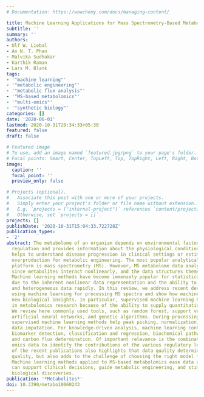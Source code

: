 ```yaml
---
# Documentation: https://wowchemy.com/docs/managing-content/

title: Machine Learning Applications for Mass Spectrometry-Based Metabolomics
subtitle: ''
summary: ''
authors:
- Ulf W. Liebal
- An N. T. Phan
- Malvika Sudhakar
- Karthik Raman
- Lars M. Blank
tags:
- '"machine learning"'
- '"metabolic engineering"'
- '"metabolic flux analysis"'
- '"MS-based metabolomics"'
- '"multi-omics"'
- '"synthetic biology"'
categories: []
date: '2020-06-01'
lastmod: 2020-10-31T20:34:33+05:30
featured: false
draft: false

# Featured image
# To use, add an image named `featured.jpg/png` to your page's folder.
# Focal points: Smart, Center, TopLeft, Top, TopRight, Left, Right, BottomLeft, Bottom, BottomRight.
image:
  caption: ''
  focal_point: ''
  preview_only: false

# Projects (optional).
#   Associate this post with one or more of your projects.
#   Simply enter your project's folder or file name without extension.
#   E.g. `projects = ["internal-project"]` references `content/project/deep-learning/index.md`.
#   Otherwise, set `projects = []`.
projects: []
publishDate: '2020-10-31T15:04:33.722728Z'
publication_types:
- '2'
abstract: The metabolome of an organism depends on environmental factors and intracellular
  regulation and provides information about the physiological conditions. Metabolomics
  helps to understand disease progression in clinical settings or estimate metabolite
  overproduction for metabolic engineering. The most popular analytical metabolomics
  platform is mass spectrometry (MS). However, MS metabolome data analysis is complicated,
  since metabolites interact nonlinearly, and the data structures themselves are complex.
  Machine learning methods have become immensely popular for statistical analysis
  due to the inherent nonlinear data representation and the ability to process large
  and heterogeneous data rapidly. In this review, we address recent developments in
  using machine learning for processing MS spectra and show how machine learning generates
  new biological insights. In particular, supervised machine learning has great potential
  in metabolomics research because of the ability to supply quantitative predictions.
  We review here commonly used tools, such as random forest, support vector machines,
  artificial neural networks, and genetic algorithms. During processing steps, the
  supervised machine learning methods help peak picking, normalization, and missing
  data imputation. For knowledge-driven analysis, machine learning contributes to
  biomarker detection, classification and regression, biochemical pathway identification,
  and carbon flux determination. Of important relevance is the combination of different
  omics data to identify the contributions of the various regulatory levels. Our overview
  of the recent publications also highlights that data quality determines analysis
  quality, but also adds to the challenge of choosing the right model for the data.
  Machine learning methods applied to MS-based metabolomics ease data analysis and
  can support clinical decisions, guide metabolic engineering, and stimulate fundamental
  biological discoveries.
publication: '*Metabolites*'
doi: 10.3390/metabo10060243
---
```

